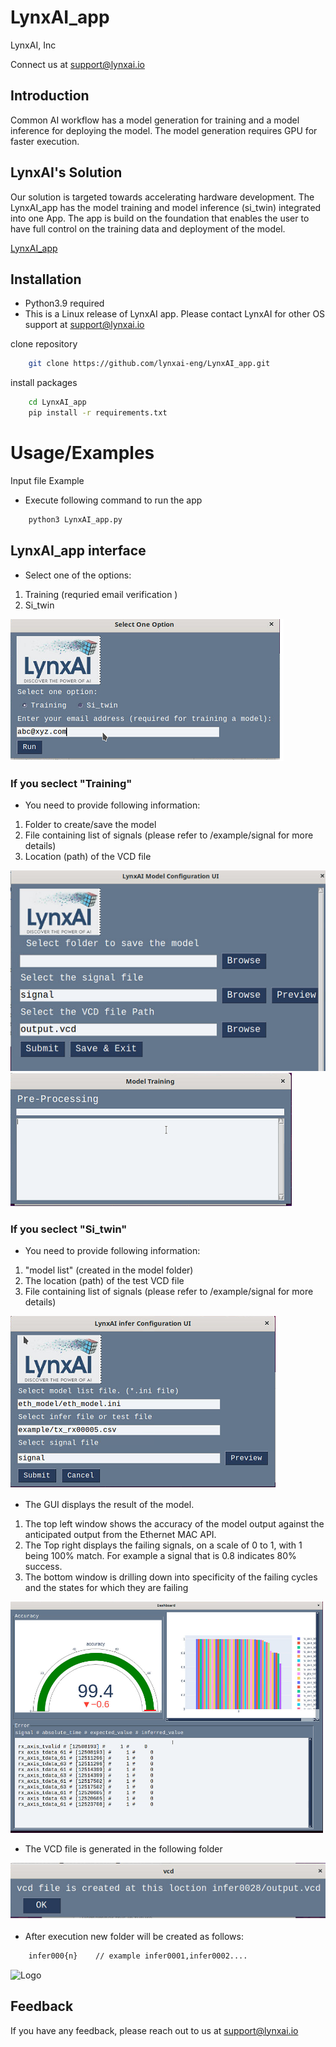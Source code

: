 # LynxAI_app

LynxAI, Inc

Connect us at support@lynxai.io


## Introduction
Common AI workflow has a model generation for training and a model inference for deploying the model. The model generation requires GPU for faster execution.

## LynxAI's Solution
Our solution is targeted towards accelerating hardware development.  The LynxAI_app has the model training and model inference (si_twin) integrated into one App.
The app is build on the foundation that enables the user to have full control on the training data and deployment of the model.

[LynxAI_app](https://github.com/lynxai-eng/LynxAI_app/blob/main/LynxAI_App.pdf)
## Installation
- Python3.9 required
- This is a Linux release of LynxAI app. Please contact LynxAI for other OS support at support@lynxai.io

clone repository

```bash
    git clone https://github.com/lynxai-eng/LynxAI_app.git
```

install packages 
```bash
    cd LynxAI_app
    pip install -r requirements.txt
```

# Usage/Examples

Input file Example


-  Execute following command to run the app

```bash
    python3 LynxAI_app.py 
```
## LynxAI_app  interface 
- Select one of the options:
1. Training (requried email verification )
2. Si_twin

![alt text](https://github.com/lynxai-eng/LynxAI_app/blob/main/example/1_1.png)
### If you seclect "Training"   

- You need to provide following information:
1) Folder to create/save the model
2) File containing list of signals (please refer to /example/signal for more details)
3) Location (path) of the VCD file

![alt text](https://github.com/lynxai-eng/LynxAI_app/blob/main/example/1_2.png)
![alt text](https://github.com/lynxai-eng/LynxAI_app/blob/main/example/1_3.png)
### If you seclect "Si_twin" 
- You need to provide following information:
1. "model list" (created in the model folder)
2. The location (path) of the test VCD file
3. File containing list of signals (please refer to /example/signal for more details)

![alt text](https://github.com/lynxai-eng/si_twin/blob/main/1.png)

- The GUI displays the result of the model. 
1. The top left window shows the accuracy of the model output against the anticipated output from the Ethernet MAC API. 
2. The Top right displays the failing signals, on a scale of 0 to 1, with 1 being 100% match. For example a signal that is 0.8 indicates  80% success.
3. The bottom window is drilling down into specificity of the failing cycles and the states for which they are failing

![alt text](https://github.com/lynxai-eng/si_twin/blob/main/2.png)
- The VCD file is generated in the following folder

![alt text](https://github.com/lynxai-eng/si_twin/blob/main/3.png)
- After execution new folder will be created as follows: 
```bash
    infer000{n}    // example infer0001,infer0002....
```



 
![Logo](https://lynxai.io/wp-content/uploads/2021/11/AynxAi-Logo-design-final-min-1536x1536-1.png)


## Feedback

If you have any feedback, please reach out to us at support@lynxai.io